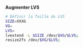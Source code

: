 **Augmenter LVS**
```bash
# Définir la Taille du LVS
SIZE=XXXG
VG=
LVS=
lvextend -L $SIZE /dev/$VG/$LVS;
resize2fs /dev/$VG/$LVS;
```
